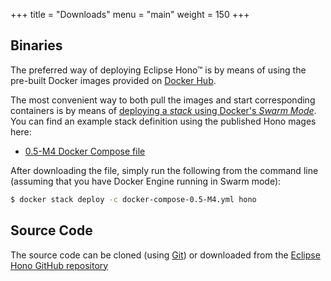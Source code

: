 +++
title = "Downloads"
menu = "main"
weight = 150
+++

## Binaries

The preferred way of deploying Eclipse Hono&trade; is by means of using the pre-built Docker images provided
on [Docker Hub](https://hub.docker.com/u/eclipsehono/).

The most convenient way to both pull the images and start corresponding containers is by means of
[deploying a *stack* using Docker's *Swarm Mode*](https://docs.docker.com/engine/reference/commandline/stack_deploy/). You can find an example stack definition using the published Hono mages here:

* [0.5-M4 Docker Compose file](docker-compose-0.5-M4.yml)

After downloading the file, simply run the following from the command line (assuming that you have Docker Engine running in Swarm mode):

~~~sh
$ docker stack deploy -c docker-compose-0.5-M4.yml hono
~~~

## Source Code

The source code can be cloned (using [Git](https://git-scm.com/)) or downloaded from the [Eclipse Hono GitHub repository](https://github.com/eclipse/hono)